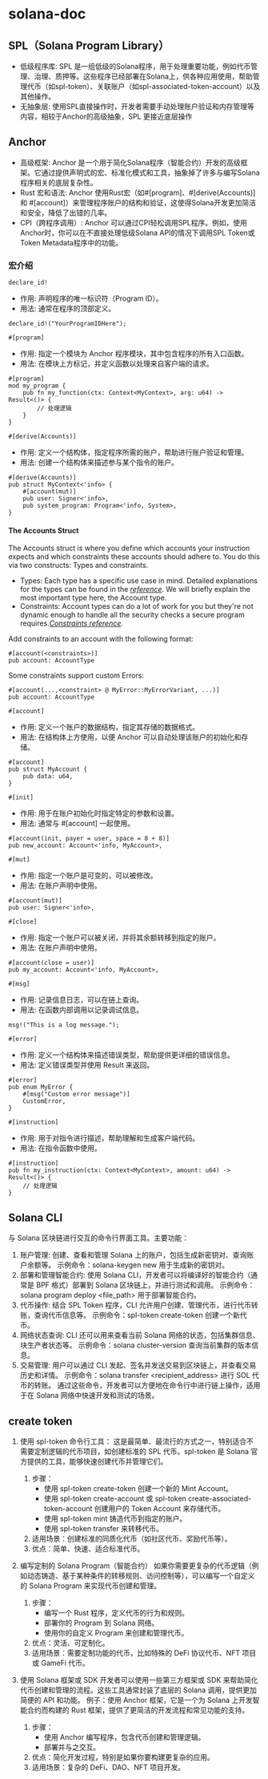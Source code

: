 # solana-doc
## SPL（Solana Program Library）
- 低级程序库: SPL 是一组低级的Solana程序，用于处理重要功能，例如代币管理、治理、质押等。这些程序已经部署在Solana上，供各种应用使用，帮助管理代币（如spl-token）、关联账户（如spl-associated-token-account）以及其他操作。
- 无抽象层: 使用SPL直接操作时，开发者需要手动处理账户验证和内存管理等内容，相较于Anchor的高级抽象，SPL 更接近底层操作
## Anchor
- 高级框架: Anchor 是一个用于简化Solana程序（智能合约）开发的高级框架。它通过提供声明式的宏、标准化模式和工具，抽象掉了许多与编写Solana程序相关的底层复杂性。
- Rust 宏和语法: Anchor 使用Rust宏（如#[program]、#[derive(Accounts)] 和 #[account]）来管理程序账户的结构和验证，这使得Solana开发更加简洁和安全，降低了出错的几率。
- CPI（跨程序调用）: Anchor 可以通过CPI轻松调用SPL程序。例如，使用Anchor时，你可以在不直接处理低级Solana API的情况下调用SPL Token或Token Metadata程序中的功能。
### 宏介绍
`declare_id!`
- 作用: 声明程序的唯一标识符（Program ID）。
- 用法: 通常在程序的顶部定义。
```
declare_id!("YourProgramIDHere");
```
`#[program]`
- 作用: 指定一个模块为 Anchor 程序模块，其中包含程序的所有入口函数。
- 用法: 在模块上方标记，并定义函数以处理来自客户端的请求。
```
#[program]
mod my_program {
    pub fn my_function(ctx: Context<MyContext>, arg: u64) -> Result<()> {
        // 处理逻辑
    }
}

```
`#[derive(Accounts)]`
- 作用: 定义一个结构体，指定程序所需的账户，帮助进行账户验证和管理。
- 用法: 创建一个结构体来描述参与某个指令的账户。
```
#[derive(Accounts)]
pub struct MyContext<'info> {
    #[account(mut)]
    pub user: Signer<'info>,
    pub system_program: Program<'info, System>,
}

```
#### The Accounts Struct
The Accounts struct is where you define which accounts your instruction expects and which constraints these accounts should adhere to. You do this via two constructs: Types and constraints.
- Types: Each type has a specific use case in mind. Detailed explanations for the types can be found in the *[reference](https://docs.rs/anchor-lang/latest/anchor_lang/accounts/index.html)*. We will briefly explain the most important type here, the Account type.
- Constraints: Account types can do a lot of work for you but they're not dynamic enough to handle all the security checks a secure program requires.*[Constraints reference](https://docs.rs/anchor-lang/latest/anchor_lang/derive.Accounts.html)*.

Add constraints to an account with the following format:
```
#[account(<constraints>)]
pub account: AccountType
```
Some constraints support custom Errors:
```
#[account(...,<constraint> @ MyError::MyErrorVariant, ...)]
pub account: AccountType
```

`#[account]`
- 作用: 定义一个账户的数据结构，指定其存储的数据格式。
- 用法: 在结构体上方使用，以便 Anchor 可以自动处理该账户的初始化和存储。
```
#[account]
pub struct MyAccount {
    pub data: u64,
}
```
`#[init]`
- 作用: 用于在账户初始化时指定特定的参数和设置。
- 用法: 通常与 #[account] 一起使用。
```
#[account(init, payer = user, space = 8 + 8)]
pub new_account: Account<'info, MyAccount>,
```
`#[mut]`
- 作用: 指定一个账户是可变的，可以被修改。
- 用法: 在账户声明中使用。
```
#[account(mut)]
pub user: Signer<'info>,
```
`#[close]`
- 作用: 指定一个账户可以被关闭，并将其余额转移到指定的账户。
- 用法: 在账户声明中使用。
```
#[account(close = user)]
pub my_account: Account<'info, MyAccount>,
```
`#[msg]`
- 作用: 记录信息日志，可以在链上查询。
- 用法: 在函数内部调用以记录调试信息。
```
msg!("This is a log message.");
```
`#[error]`
- 作用: 定义一个结构体来描述错误类型，帮助提供更详细的错误信息。
- 用法: 定义错误类型并使用 Result 来返回。
```
#[error]
pub enum MyError {
    #[msg("Custom error message")]
    CustomError,
}
```
`#[instruction]`
- 作用: 用于对指令进行描述，帮助理解和生成客户端代码。
- 用法: 在指令函数中使用。
```
#[instruction]
pub fn my_instruction(ctx: Context<MyContext>, amount: u64) -> Result<()> {
    // 处理逻辑
}
```

## Solana CLI
与 Solana 区块链进行交互的命令行界面工具。主要功能：
1. 账户管理: 创建、查看和管理 Solana 上的账户，包括生成新密钥对、查询账户余额等。
示例命令：solana-keygen new 用于生成新的密钥对。
2. 部署和管理智能合约: 使用 Solana CLI，开发者可以将编译好的智能合约（通常是 BPF 格式）部署到 Solana 区块链上，并进行测试和调用。
示例命令：solana program deploy <file_path> 用于部署智能合约。
3. 代币操作: 结合 SPL Token 程序，CLI 允许用户创建、管理代币，进行代币转账，查询代币信息等。
示例命令：spl-token create-token 创建一个新代币。
4. 网络状态查询: CLI 还可以用来查看当前 Solana 网络的状态，包括集群信息、块生产者状态等。
示例命令：solana cluster-version 查询当前集群的版本信息。
5. 交易管理: 用户可以通过 CLI 发起、签名并发送交易到区块链上，并查看交易历史和详情。
示例命令：solana transfer <recipient_address> <amount> 进行 SOL 代币的转账。
通过这些命令，开发者可以方便地在命令行中进行链上操作，适用于在 Solana 网络中快速开发和测试的场景。
## create token
1. 使用 spl-token 命令行工具：
这是最简单、最流行的方式之一，特别适合不需要定制逻辑的代币项目，如创建标准的 SPL 代币。spl-token 是 Solana 官方提供的工具，能够快速创建代币并管理它们。
   1. 步骤：
      - 使用 spl-token create-token 创建一个新的 Mint Account。
      - 使用 spl-token create-account 或 spl-token create-associated-token-account 创建用户的 Token Account 来存储代币。
      - 使用 spl-token mint 铸造代币到指定的账户。
      - 使用 spl-token transfer 来转移代币。
   2. 适用场景：创建标准的同质化代币（如社区代币、奖励代币等）。
   3. 优点：简单、快速、适合标准代币。
      
2. 编写定制的 Solana Program（智能合约）
如果你需要更复杂的代币逻辑（例如动态铸造、基于某种条件的转移规则、访问控制等），可以编写一个自定义的 Solana Program 来实现代币创建和管理。
   1. 步骤：
      - 编写一个 Rust 程序，定义代币的行为和规则。
      - 部署你的 Program 到 Solana 网络。
      - 使用你的自定义 Program 来创建和管理代币。
   2. 优点：灵活、可定制化。
   3. 适用场景：需要定制功能的代币，比如特殊的 DeFi 协议代币、NFT 项目或 GameFi 代币。
      
3. 使用 Solana 框架或 SDK
开发者可以使用一些第三方框架或 SDK 来帮助简化代币创建和管理的流程。这些工具通常封装了底层的 Solana 调用，提供更加简便的 API 和功能。
例子：使用 Anchor 框架，它是一个为 Solana 上开发智能合约而构建的 Rust 框架，提供了更简洁的开发流程和常见功能的支持。
    1. 步骤：
       - 使用 Anchor 编写程序，包含代币创建和管理逻辑。
       - 部署并与之交互。
    2. 优点：简化开发过程，特别是如果你要构建更复杂的应用。
    3. 适用场景：复杂的 DeFi、DAO、NFT 项目开发。
